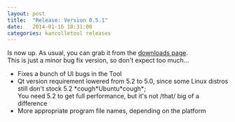 ```yaml
---
layout: post
title:  "Release: Version 0.5.1"
date:   2014-01-16 18:31:00
categories: kancolletool releases
---
```


Is now up. As usual, you can grab it from the [downloads page](/downloads/).  
This is just a minor bug fix version, so don't expect too much...

* Fixes a bunch of UI bugs in the Tool
* Qt version requirement lowered from 5.2 to 5.0, since some Linux distros still don't stock 5.2 \*cough\*Ubuntu\*cough\*;  
  You need 5.2 to get full performance, but it's not /that/ big of a difference
* More appropriate program file names, depending on the platform

